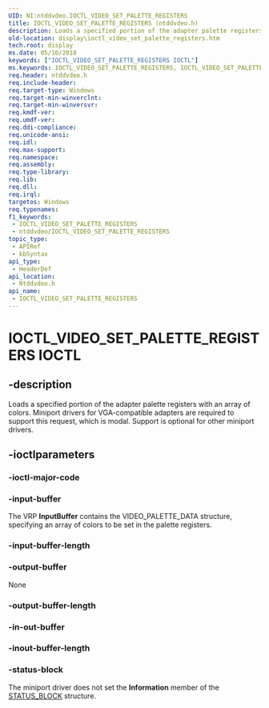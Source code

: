 ```yaml
---
UID: NI:ntddvdeo.IOCTL_VIDEO_SET_PALETTE_REGISTERS
title: IOCTL_VIDEO_SET_PALETTE_REGISTERS (ntddvdeo.h)
description: Loads a specified portion of the adapter palette registers with an array of colors. Miniport drivers for VGA-compatible adapters are required to support this request, which is modal. Support is optional for other miniport drivers.
old-location: display\ioctl_video_set_palette_registers.htm
tech.root: display
ms.date: 05/10/2018
keywords: ["IOCTL_VIDEO_SET_PALETTE_REGISTERS IOCTL"]
ms.keywords: IOCTL_VIDEO_SET_PALETTE_REGISTERS, IOCTL_VIDEO_SET_PALETTE_REGISTERS control, IOCTL_VIDEO_SET_PALETTE_REGISTERS control code [Display Devices], Video_IOCTLs_d8a3a22e-037b-4e82-b542-e5a5e4a7fef7.xml, display.ioctl_video_set_palette_registers, ntddvdeo/IOCTL_VIDEO_SET_PALETTE_REGISTERS
req.header: ntddvdeo.h
req.include-header: 
req.target-type: Windows
req.target-min-winverclnt: 
req.target-min-winversvr: 
req.kmdf-ver: 
req.umdf-ver: 
req.ddi-compliance: 
req.unicode-ansi: 
req.idl: 
req.max-support: 
req.namespace: 
req.assembly: 
req.type-library: 
req.lib: 
req.dll: 
req.irql: 
targetos: Windows
req.typenames: 
f1_keywords:
 - IOCTL_VIDEO_SET_PALETTE_REGISTERS
 - ntddvdeo/IOCTL_VIDEO_SET_PALETTE_REGISTERS
topic_type:
 - APIRef
 - kbSyntax
api_type:
 - HeaderDef
api_location:
 - Ntddvdeo.h
api_name:
 - IOCTL_VIDEO_SET_PALETTE_REGISTERS
---
```


# IOCTL_VIDEO_SET_PALETTE_REGISTERS IOCTL


## -description

Loads a specified portion of the adapter palette registers with an array of colors. Miniport drivers for VGA-compatible adapters are required to support this request, which is modal. Support is optional for other miniport drivers.

## -ioctlparameters

### -ioctl-major-code

### -input-buffer

The VRP <b>InputBuffer</b> contains the VIDEO_PALETTE_DATA structure, specifying an array of colors to be set in the palette registers.

### -input-buffer-length

### -output-buffer

None

### -output-buffer-length

### -in-out-buffer

### -inout-buffer-length

### -status-block

The miniport driver does not set the <b>Information</b> member of the <a href="/windows-hardware/drivers/ddi/video/ns-video-_status_block">STATUS_BLOCK</a> structure.
